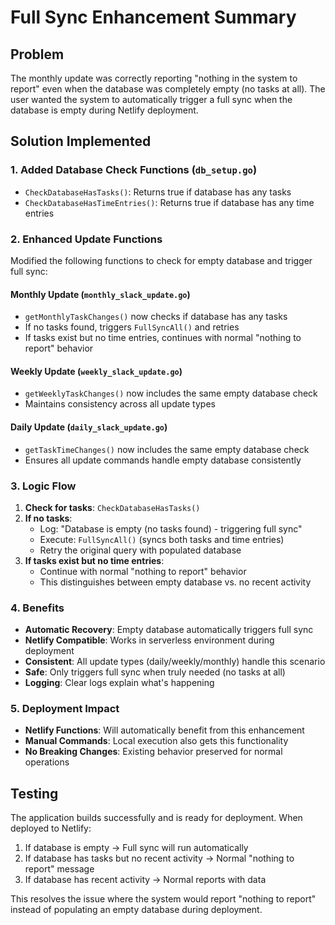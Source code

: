 # Full Sync Enhancement Summary

## Problem
The monthly update was correctly reporting "nothing in the system to report" even when the database was completely empty (no tasks at all). The user wanted the system to automatically trigger a full sync when the database is empty during Netlify deployment.

## Solution Implemented

### 1. Added Database Check Functions (`db_setup.go`)
- `CheckDatabaseHasTasks()`: Returns true if database has any tasks
- `CheckDatabaseHasTimeEntries()`: Returns true if database has any time entries

### 2. Enhanced Update Functions
Modified the following functions to check for empty database and trigger full sync:

#### Monthly Update (`monthly_slack_update.go`)
- `getMonthlyTaskChanges()` now checks if database has any tasks
- If no tasks found, triggers `FullSyncAll()` and retries
- If tasks exist but no time entries, continues with normal "nothing to report" behavior

#### Weekly Update (`weekly_slack_update.go`) 
- `getWeeklyTaskChanges()` now includes the same empty database check
- Maintains consistency across all update types

#### Daily Update (`daily_slack_update.go`)
- `getTaskTimeChanges()` now includes the same empty database check
- Ensures all update commands handle empty database consistently

### 3. Logic Flow
1. **Check for tasks**: `CheckDatabaseHasTasks()`
2. **If no tasks**: 
   - Log: "Database is empty (no tasks found) - triggering full sync"
   - Execute: `FullSyncAll()` (syncs both tasks and time entries)
   - Retry the original query with populated database
3. **If tasks exist but no time entries**: 
   - Continue with normal "nothing to report" behavior
   - This distinguishes between empty database vs. no recent activity

### 4. Benefits
- **Automatic Recovery**: Empty database automatically triggers full sync
- **Netlify Compatible**: Works in serverless environment during deployment
- **Consistent**: All update types (daily/weekly/monthly) handle this scenario
- **Safe**: Only triggers full sync when truly needed (no tasks at all)
- **Logging**: Clear logs explain what's happening

### 5. Deployment Impact
- **Netlify Functions**: Will automatically benefit from this enhancement
- **Manual Commands**: Local execution also gets this functionality
- **No Breaking Changes**: Existing behavior preserved for normal operations

## Testing
The application builds successfully and is ready for deployment. When deployed to Netlify:

1. If database is empty → Full sync will run automatically
2. If database has tasks but no recent activity → Normal "nothing to report" message
3. If database has recent activity → Normal reports with data

This resolves the issue where the system would report "nothing to report" instead of populating an empty database during deployment.

